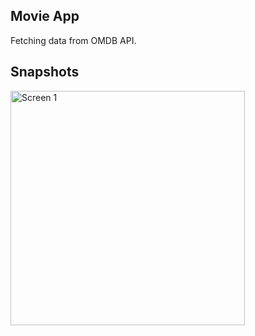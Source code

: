 ## Movie App 

Fetching data from OMDB API.

## Snapshots


<img width="375" alt="Screen 1" src="https://user-images.githubusercontent.com/77967955/138386223-3a672d6c-d7d5-41b6-a940-1ce77d15832f.png">
